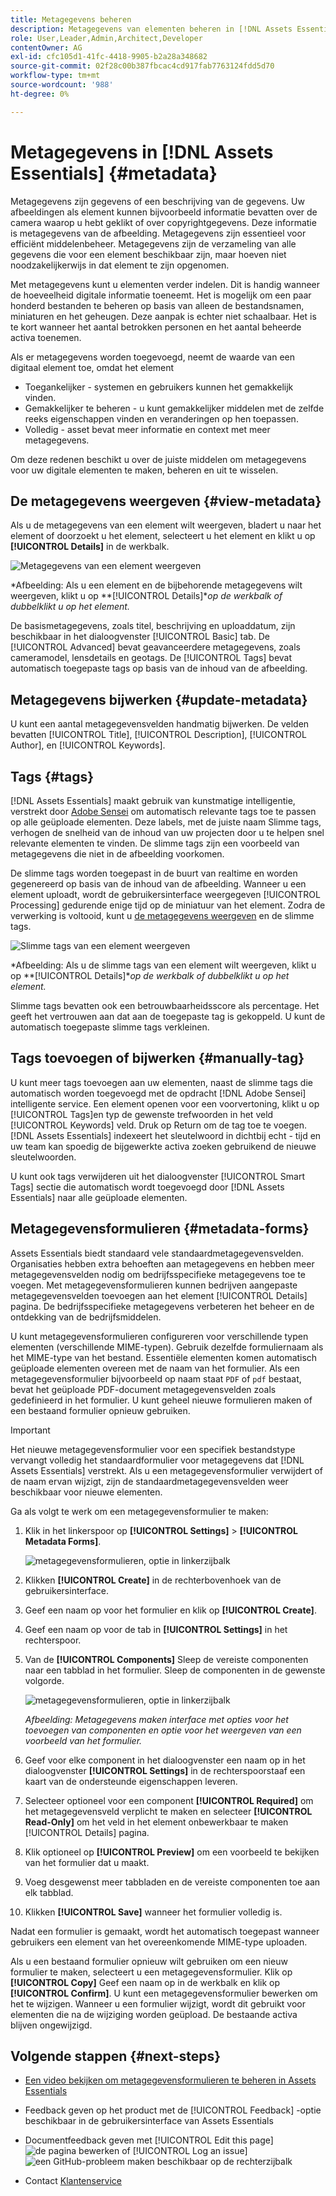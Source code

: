 ```yaml
---
title: Metagegevens beheren
description: Metagegevens van elementen beheren in [!DNL Assets Essentials]
role: User,Leader,Admin,Architect,Developer
contentOwner: AG
exl-id: cfc105d1-41fc-4418-9905-b2a28a348682
source-git-commit: 02f28c00b387fbcac4cd917fab7763124fdd5d70
workflow-type: tm+mt
source-wordcount: '988'
ht-degree: 0%

---
```


# Metagegevens in [!DNL Assets Essentials] {#metadata}

Metagegevens zijn gegevens of een beschrijving van de gegevens. Uw afbeeldingen als element kunnen bijvoorbeeld informatie bevatten over de camera waarop u hebt geklikt of over copyrightgegevens. Deze informatie is metagegevens van de afbeelding. Metagegevens zijn essentieel voor efficiënt middelenbeheer. Metagegevens zijn de verzameling van alle gegevens die voor een element beschikbaar zijn, maar hoeven niet noodzakelijkerwijs in dat element te zijn opgenomen.

Met metagegevens kunt u elementen verder indelen. Dit is handig wanneer de hoeveelheid digitale informatie toeneemt. Het is mogelijk om een paar honderd bestanden te beheren op basis van alleen de bestandsnamen, miniaturen en het geheugen. Deze aanpak is echter niet schaalbaar. Het is te kort wanneer het aantal betrokken personen en het aantal beheerde activa toenemen.

Als er metagegevens worden toegevoegd, neemt de waarde van een digitaal element toe, omdat het element

* Toegankelijker - systemen en gebruikers kunnen het gemakkelijk vinden.
* Gemakkelijker te beheren - u kunt gemakkelijker middelen met de zelfde reeks eigenschappen vinden en veranderingen op hen toepassen.
* Volledig - asset bevat meer informatie en context met meer metagegevens.

Om deze redenen beschikt u over de juiste middelen om metagegevens voor uw digitale elementen te maken, beheren en uit te wisselen.

## De metagegevens weergeven {#view-metadata}

Als u de metagegevens van een element wilt weergeven, bladert u naar het element of doorzoekt u het element, selecteert u het element en klikt u op **[!UICONTROL Details]** in de werkbalk.

![Metagegevens van een element weergeven](assets/metadata-view1.png)

*Afbeelding: Als u een element en de bijbehorende metagegevens wilt weergeven, klikt u op **[!UICONTROL Details]**op de werkbalk of dubbelklikt u op het element.*

De basismetagegevens, zoals titel, beschrijving en uploaddatum, zijn beschikbaar in het dialoogvenster [!UICONTROL Basic] tab. De [!UICONTROL Advanced] bevat geavanceerdere metagegevens, zoals cameramodel, lensdetails en geotags. De [!UICONTROL Tags] bevat automatisch toegepaste tags op basis van de inhoud van de afbeelding.

## Metagegevens bijwerken {#update-metadata}

U kunt een aantal metagegevensvelden handmatig bijwerken. De velden bevatten [!UICONTROL Title], [!UICONTROL Description], [!UICONTROL Author], en [!UICONTROL Keywords].

## Tags {#tags}

[!DNL Assets Essentials] maakt gebruik van kunstmatige intelligentie, verstrekt door [Adobe Sensei](https://www.adobe.com/sensei.html) om automatisch relevante tags toe te passen op alle geüploade elementen. Deze labels, met de juiste naam Slimme tags, verhogen de snelheid van de inhoud van uw projecten door u te helpen snel relevante elementen te vinden. De slimme tags zijn een voorbeeld van metagegevens die niet in de afbeelding voorkomen.

De slimme tags worden toegepast in de buurt van realtime en worden gegenereerd op basis van de inhoud van de afbeelding. Wanneer u een element uploadt, wordt de gebruikersinterface weergegeven [!UICONTROL Processing] gedurende enige tijd op de miniatuur van het element. Zodra de verwerking is voltooid, kunt u [de metagegevens weergeven](#view-metadata) en de slimme tags.

![Slimme tags van een element weergeven](assets/metadata-view-tags.png)

*Afbeelding: Als u de slimme tags van een element wilt weergeven, klikt u op **[!UICONTROL Details]**op de werkbalk of dubbelklikt u op het element.*

Slimme tags bevatten ook een betrouwbaarheidsscore als percentage. Het geeft het vertrouwen aan dat aan de toegepaste tag is gekoppeld. U kunt de automatisch toegepaste slimme tags verkleinen.

## Tags toevoegen of bijwerken {#manually-tag}

U kunt meer tags toevoegen aan uw elementen, naast de slimme tags die automatisch worden toegevoegd met de opdracht [!DNL Adobe Sensei] intelligente service. Een element openen voor een voorvertoning, klikt u op [!UICONTROL Tags]en typ de gewenste trefwoorden in het veld [!UICONTROL Keywords] veld. Druk op Return om de tag toe te voegen. [!DNL Assets Essentials] indexeert het sleutelwoord in dichtbij echt - tijd en uw team kan spoedig de bijgewerkte activa zoeken gebruikend de nieuwe sleutelwoorden.

U kunt ook tags verwijderen uit het dialoogvenster [!UICONTROL Smart Tags] sectie die automatisch wordt toegevoegd door [!DNL Assets Essentials] naar alle geüploade elementen.

## Metagegevensformulieren {#metadata-forms}

Assets Essentials biedt standaard vele standaardmetagegevensvelden. Organisaties hebben extra behoeften aan metagegevens en hebben meer metagegevensvelden nodig om bedrijfsspecifieke metagegevens toe te voegen. Met metagegevensformulieren kunnen bedrijven aangepaste metagegevensvelden toevoegen aan het element [!UICONTROL Details] pagina. De bedrijfsspecifieke metagegevens verbeteren het beheer en de ontdekking van de bedrijfsmiddelen.

U kunt metagegevensformulieren configureren voor verschillende typen elementen (verschillende MIME-typen). Gebruik dezelfde formuliernaam als het MIME-type van het bestand. Essentiële elementen komen automatisch geüploade elementen overeen met de naam van het formulier. Als een metagegevensformulier bijvoorbeeld op naam staat `PDF` of `pdf` bestaat, bevat het geüploade PDF-document metagegevensvelden zoals gedefinieerd in het formulier. U kunt geheel nieuwe formulieren maken of een bestaand formulier opnieuw gebruiken.

>[!IMPORTANT]
>
>Het nieuwe metagegevensformulier voor een specifiek bestandstype vervangt volledig het standaardformulier voor metagegevens dat [!DNL Assets Essentials] verstrekt. Als u een metagegevensformulier verwijdert of de naam ervan wijzigt, zijn de standaardmetagegevensvelden weer beschikbaar voor nieuwe elementen.

Ga als volgt te werk om een metagegevensformulier te maken:

1. Klik in het linkerspoor op **[!UICONTROL Settings]** > **[!UICONTROL Metadata Forms]**.

   ![metagegevensformulieren, optie in linkerzijbalk](assets/metadata-forms-sidebar.png)

1. Klikken **[!UICONTROL Create]** in de rechterbovenhoek van de gebruikersinterface.
1. Geef een naam op voor het formulier en klik op **[!UICONTROL Create]**.
1. Geef een naam op voor de tab in **[!UICONTROL Settings]** in het rechterspoor.
1. Van de **[!UICONTROL Components]** Sleep de vereiste componenten naar een tabblad in het formulier. Sleep de componenten in de gewenste volgorde.

   ![metagegevensformulieren, optie in linkerzijbalk](assets/metadata-form-new.png)

   *Afbeelding: Metagegevens maken interface met opties voor het toevoegen van componenten en optie voor het weergeven van een voorbeeld van het formulier.*

1. Geef voor elke component in het dialoogvenster een naam op in het dialoogvenster **[!UICONTROL Settings]** in de rechterspoorstaaf een kaart van de ondersteunde eigenschappen leveren.
1. Selecteer optioneel voor een component **[!UICONTROL Required]** om het metagegevensveld verplicht te maken en selecteer **[!UICONTROL Read-Only]** om het veld in het element onbewerkbaar te maken [!UICONTROL Details] pagina.
1. Klik optioneel op **[!UICONTROL Preview]** om een voorbeeld te bekijken van het formulier dat u maakt.
1. Voeg desgewenst meer tabbladen en de vereiste componenten toe aan elk tabblad.
1. Klikken **[!UICONTROL Save]** wanneer het formulier volledig is.

Nadat een formulier is gemaakt, wordt het automatisch toegepast wanneer gebruikers een element van het overeenkomende MIME-type uploaden.

Als u een bestaand formulier opnieuw wilt gebruiken om een nieuw formulier te maken, selecteert u een metagegevensformulier. Klik op **[!UICONTROL Copy]** Geef een naam op in de werkbalk en klik op **[!UICONTROL Confirm]**. U kunt een metagegevensformulier bewerken om het te wijzigen. Wanneer u een formulier wijzigt, wordt dit gebruikt voor elementen die na de wijziging worden geüpload. De bestaande activa blijven ongewijzigd.

## Volgende stappen {#next-steps}

* [Een video bekijken om metagegevensformulieren te beheren in Assets Essentials](https://experienceleague.adobe.com/docs/experience-manager-learn/assets-essentials/configuring/metadata-forms.html)

* Feedback geven op het product met de [!UICONTROL Feedback] -optie beschikbaar in de gebruikersinterface van Assets Essentials

* Documentfeedback geven met [!UICONTROL Edit this page] ![de pagina bewerken](assets/do-not-localize/edit-page.png) of [!UICONTROL Log an issue] ![een GitHub-probleem maken](assets/do-not-localize/github-issue.png) beschikbaar op de rechterzijbalk

* Contact [Klantenservice](https://experienceleague.adobe.com/?support-solution=General#support)

<!-- TBD: Cannot create a form using the second option. Documenting only the first option for now.
To reuse an existing form to create a new form, do one of these:

* Select a metadata form and click **[!UICONTROL Copy]** from the toolbar, provide a name, and click **[!UICONTROL Confirm]**.

* Click **[!UICONTROL Create]**, select **[!UICONTROL Use existing form structure as template]** option, and select an existing form. 
-->

<!-- TBD: Queries for PM and engg.

Can we edit the existing metadata in any form?

How to moderate smart tags?

Allow or deny list for smart tags?

What about Tags displayed just above Smart Tags in the UI?

Is there a detailed metadata tab. Where do the other details of an asset go?

How can one search based strictly on the metadata. Similar to AEM Assets GQL queries.
-->

<!-- TBD: Link to related articles if any.

>[!MORELIKETHIS]
>
>* [Search assets](search.md).
-->
